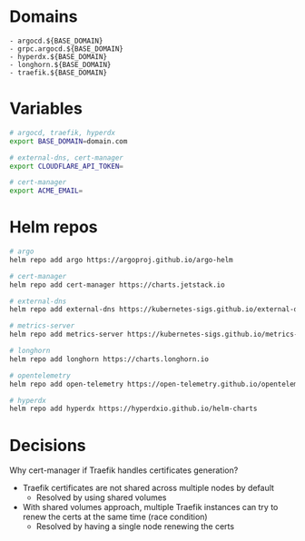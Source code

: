# Domains
```
- argocd.${BASE_DOMAIN}
- grpc.argocd.${BASE_DOMAIN}
- hyperdx.${BASE_DOMAIN}
- longhorn.${BASE_DOMAIN}
- traefik.${BASE_DOMAIN}
```

# Variables
```bash
# argocd, traefik, hyperdx
export BASE_DOMAIN=domain.com

# external-dns, cert-manager
export CLOUDFLARE_API_TOKEN=

# cert-manager
export ACME_EMAIL=
```

# Helm repos
```bash
# argo
helm repo add argo https://argoproj.github.io/argo-helm

# cert-manager
helm repo add cert-manager https://charts.jetstack.io

# external-dns
helm repo add external-dns https://kubernetes-sigs.github.io/external-dns/

# metrics-server
helm repo add metrics-server https://kubernetes-sigs.github.io/metrics-server/

# longhorn
helm repo add longhorn https://charts.longhorn.io

# opentelemetry
helm repo add open-telemetry https://open-telemetry.github.io/opentelemetry-helm-charts

# hyperdx
helm repo add hyperdx https://hyperdxio.github.io/helm-charts
```

# Decisions
Why cert-manager if Traefik handles certificates generation?
- Traefik certificates are not shared across multiple nodes by default
  - Resolved by using shared volumes
- With shared volumes approach, multiple Traefik instances can try to renew the certs at the same time (race condition)
  - Resolved by having a single node renewing the certs
